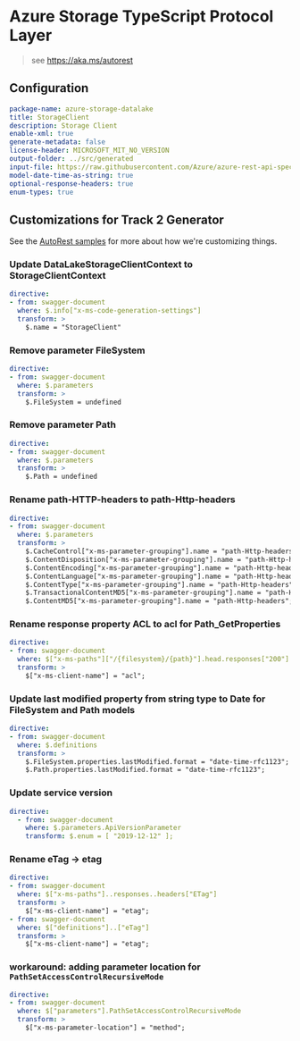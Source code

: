 # Azure Storage TypeScript Protocol Layer

> see https://aka.ms/autorest

## Configuration

```yaml
package-name: azure-storage-datalake
title: StorageClient
description: Storage Client
enable-xml: true
generate-metadata: false
license-header: MICROSOFT_MIT_NO_VERSION
output-folder: ../src/generated
input-file: https://raw.githubusercontent.com/Azure/azure-rest-api-specs/storage-dataplane-preview/specification/storage/data-plane/Microsoft.StorageDataLake/stable/2019-12-12/DataLakeStorage.json
model-date-time-as-string: true
optional-response-headers: true
enum-types: true
```
## Customizations for Track 2 Generator

See the [AutoRest samples](https://github.com/Azure/autorest/tree/master/Samples/3b-custom-transformations)
for more about how we're customizing things.

### Update DataLakeStorageClientContext to StorageClientContext
```yaml
directive:
- from: swagger-document
  where: $.info["x-ms-code-generation-settings"]
  transform: >
    $.name = "StorageClient"
```

### Remove parameter FileSystem
```yaml
directive:
- from: swagger-document
  where: $.parameters
  transform: >
    $.FileSystem = undefined
```

### Remove parameter Path
```yaml
directive:
- from: swagger-document
  where: $.parameters
  transform: >
    $.Path = undefined
```

### Rename path-HTTP-headers to path-Http-headers
```yaml
directive:
- from: swagger-document
  where: $.parameters
  transform: >
    $.CacheControl["x-ms-parameter-grouping"].name = "path-Http-headers";
    $.ContentDisposition["x-ms-parameter-grouping"].name = "path-Http-headers";
    $.ContentEncoding["x-ms-parameter-grouping"].name = "path-Http-headers";
    $.ContentLanguage["x-ms-parameter-grouping"].name = "path-Http-headers";
    $.ContentType["x-ms-parameter-grouping"].name = "path-Http-headers";
    $.TransactionalContentMD5["x-ms-parameter-grouping"].name = "path-Http-headers";
    $.ContentMD5["x-ms-parameter-grouping"].name = "path-Http-headers";
```

### Rename response property ACL to acl for Path_GetProperties
```yaml
directive:
- from: swagger-document
  where: $["x-ms-paths"]["/{filesystem}/{path}"].head.responses["200"].headers["x-ms-acl"]
  transform: >
    $["x-ms-client-name"] = "acl";
```

### Update last modified property from string type to Date for FileSystem and Path models
```yaml
directive:
- from: swagger-document
  where: $.definitions
  transform: >
    $.FileSystem.properties.lastModified.format = "date-time-rfc1123";
    $.Path.properties.lastModified.format = "date-time-rfc1123";
```

### Update service version

```yaml
directive:
  - from: swagger-document
    where: $.parameters.ApiVersionParameter
    transform: $.enum = [ "2019-12-12" ];
```

### Rename eTag -> etag
``` yaml
directive:
- from: swagger-document
  where: $["x-ms-paths"]..responses..headers["ETag"]
  transform: >
    $["x-ms-client-name"] = "etag";
- from: swagger-document
  where: $["definitions"]..["eTag"]
  transform: >
    $["x-ms-client-name"] = "etag";
```

### workaround: adding parameter location for `PathSetAccessControlRecursiveMode`

``` yaml
directive:
- from: swagger-document
  where: $["parameters"].PathSetAccessControlRecursiveMode
  transform: >
    $["x-ms-parameter-location"] = "method";
```
